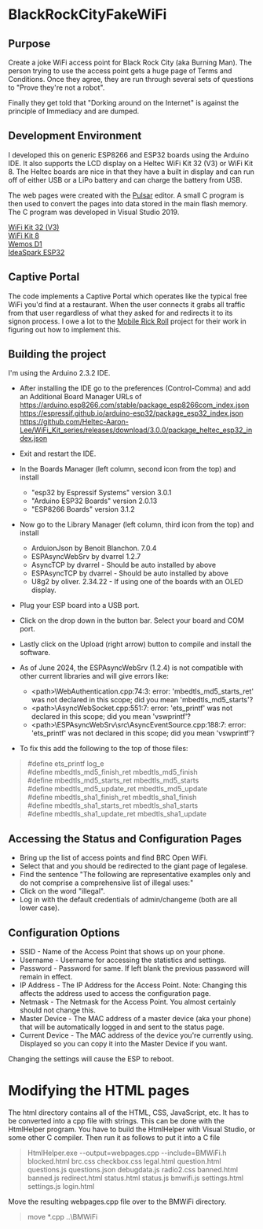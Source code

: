 # BlackRockCityFakeWiFi

## Purpose
Create a joke WiFi access point for Black Rock City (aka Burning Man). The person trying to use the access point gets a huge page of Terms and Conditions. Once they agree, they are run through several sets of questions to "Prove they're not a robot".

Finally they get told that "Dorking around on the Internet" is against the principle of Immediacy and are dumped.


## Development Environment
I developed this on generic ESP8266 and ESP32 boards using the Arduino IDE. It also supports the LCD display on a Heltec WiFi Kit 32 (V3) or WiFi Kit 8. The Heltec boards are nice in that they have a built in display and can run off of either USB or a LiPo battery and can charge the battery from USB.

The web pages were created with the [Pulsar](https://pulsar-edit.dev) editor. A small C program is then used to convert the
pages into data stored in the main flash memory. The C program was developed in Visual Studio 2019.

[WiFi Kit 32 (V3)](https://heltec.org/project/wifi-kit32-v3/)  
[WiFi Kit 8](https://heltec.org/project/wifi-kit-8/)  
[Wemos D1](https://www.wemos.cc/en/latest/d1/index.html)  
[IdeaSpark ESP32](https://www.amazon.com/s?k=ideaspark)


## Captive Portal
The code implements a Captive Portal which operates like the typical free WiFi you'd find at a restaurant.
When the user connects it grabs all traffic from that user regardless of what they asked for and redirects it
to its signon process. I owe a lot to the [Mobile Rick Roll](https://github.com/idolpx/mobile-rr) project for their work in figuring out how to
implement this.


## Building the project
I'm using the Arduino 2.3.2 IDE.

- After installing the IDE go to the preferences (Control-Comma) and add an Additional Board Manager URLs of
https://arduino.esp8266.com/stable/package_esp8266com_index.json  
https://espressif.github.io/arduino-esp32/package_esp32_index.json
https://github.com/Heltec-Aaron-Lee/WiFi_Kit_series/releases/download/3.0.0/package_heltec_esp32_index.json

- Exit and restart the IDE.

- In the Boards Manager (left column, second icon from the top) and install
    - "esp32 by Espressif Systems" version 3.0.1
    - "Arduino ESP32 Boards" version 2.0.13
    - "ESP8266 Boards" version 3.1.2

- Now go to the Library Manager (left column, third icon from the top) and install
    - ArduionJson by Benoit Blanchon. 7.0.4
    - ESPAsyncWebSrv by dvarrel 1.2.7
    - AsyncTCP by dvarrel - Should be auto installed by above
    - ESPAsyncTCP by dvarrel - Should be auto installed by above
    - U8g2 by oliver. 2.34.22 - If using one of the boards with an OLED display.

- Plug your ESP board into a USB port.

- Click on the drop down in the button bar. Select your board and COM port.

- Lastly click on the Upload (right arrow) button to compile and install the software.

- As of June 2024, the ESPAsyncWebSrv (1.2.4) is not compatible with other current libraries and will give errors
like:

    - &lt;path>\WebAuthentication.cpp:74:3: error: 'mbedtls_md5_starts_ret' was not declared in this scope; did you mean 'mbedtls_md5_starts'?
    - &lt;path>\AsyncWebSocket.cpp:551:7: error: 'ets_printf' was not declared in this scope; did you mean 'vswprintf'?
    - &lt;path>\ESPAsyncWebSrv\src\AsyncEventSource.cpp:188:7: error: 'ets_printf' was not declared in this scope; did you mean 'vswprintf'?

- To fix this add the following to the top of those files:  
>   #define ets_printf log_e  <br>
    #define mbedtls_md5_finish_ret mbedtls_md5_finish  <br>
    #define mbedtls_md5_starts_ret mbedtls_md5_starts <br>
    #define mbedtls_md5_update_ret mbedtls_md5_update  <br>
    #define mbedtls_sha1_finish_ret  mbedtls_sha1_finish  <br>
    #define mbedtls_sha1_starts_ret mbedtls_sha1_starts <br>
    #define mbedtls_sha1_update_ret mbedtls_sha1_update  <br>


## Accessing the Status and Configuration Pages
- Bring up the list of access points and find BRC Open WiFi.
- Select that and you should be redirected to the giant page of legalese.
- Find the sentence "The following are representative examples only and do not comprise a comprehensive list of illegal</a> uses:"
- Click on the word "illegal".
- Log in with the default credentials of admin/changeme (both are all lower case).


## Configuration Options
- SSID - Name of the Access Point that shows up on your phone.
- Username - Username for accessing the statistics and settings.
- Password - Password for same. If left blank the previous password will remain in effect.
- IP Address - The IP Address for the Access Point. Note: Changing this affects the address used to access the configuration page.
- Netmask - The Netmask for the Access Point. You almost certainly should not change this.
- Master Device - The MAC address of a master device (aka your phone) that will be automatically logged in and sent to the status page.
- Current Device - The MAC address of the device you're currently using. Displayed so you can copy it into the Master Device if you want.

Changing the settings will cause the ESP to reboot.

# Modifying the HTML pages

The html directory contains all of the HTML, CSS, JavaScript, etc. It has to be converted into
a cpp file with strings. This can be done with the HtmlHelper program. You have to build the HtmlHelper with Visual Studio, or some other C compiler. Then run it as follows to put it into a C file

> HtmlHelper.exe --output=webpages.cpp --include=BMWiFi.h blocked.html brc.css checkbox.css legal.html question.html questions.js questions.json debugdata.js radio2.css banned.html banned.js redirect.html status.html status.js bmwifi.js settings.html settings.js login.html

Move the resulting webpages.cpp file over to the BMWiFi directory.
> move *.cpp ..\BMWiFi
